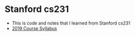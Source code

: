 # Stanford cs231
- This is code  and notes that I learned from Stanford cs231
- [2019 Course Syllabus](http://cs231n.stanford.edu/syllabus.html?fbclid=IwAR1PrPn7CWi2NZ9Z4gozoyun1O8CrWMqngnmZTHm6vWwjpSeeTUdgptfvl8)

